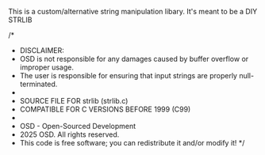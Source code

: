 This is a custom/alternative string manipulation libary.
It's meant to be a DIY STRLIB

/*
 * DISCLAIMER:
 * OSD is not responsible for any damages caused by buffer overflow or improper usage.
 * The user is responsible for ensuring that input strings are properly null-terminated.
 * 
 * SOURCE FILE FOR strlib (strlib.c)
 * COMPATIBLE FOR C VERSIONS BEFORE 1999 (C99)
 * 
 * OSD - Open-Sourced Development
 * 2025 OSD. All rights reserved.
 * This code is free software; you can redistribute it and/or modify it!
 */

